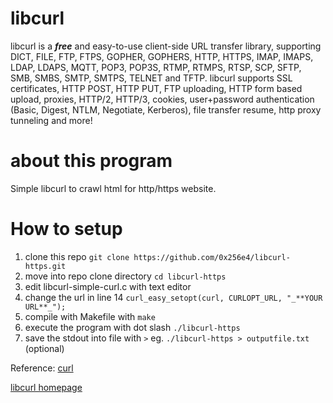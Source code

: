 # libcurl
libcurl is a _**free**_ and easy-to-use client-side URL transfer library, supporting DICT, FILE, FTP, FTPS, GOPHER, GOPHERS, HTTP, HTTPS, IMAP, IMAPS, LDAP, LDAPS, MQTT, POP3, POP3S, RTMP, RTMPS, RTSP, SCP, SFTP, SMB, SMBS, SMTP, SMTPS, TELNET and TFTP. libcurl supports SSL certificates, HTTP POST, HTTP PUT, FTP uploading, HTTP form based upload, proxies, HTTP/2, HTTP/3, cookies, user+password authentication (Basic, Digest, NTLM, Negotiate, Kerberos), file transfer resume, http proxy tunneling and more!

# about this program
Simple libcurl to crawl html for http/https website.

# How to setup
1. clone this repo `git clone https://github.com/0x256e4/libcurl-https.git`
2. move into repo clone directory `cd libcurl-https`
3. edit libcurl-simple-curl.c with text editor
4. change the url in line 14 `curl_easy_setopt(curl, CURLOPT_URL, "_**YOUR URL**_");`
5. compile with Makefile with `make`
6. execute the program with dot slash `./libcurl-https`
7. save the stdout into file with `>` eg. `./libcurl-https > outputfile.txt` (optional)

Reference:
[curl](https://curl.se/)

[libcurl homepage](https://curl.se/libcurl/)
